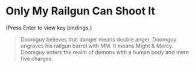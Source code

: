 # Only My Railgun Can Shoot It

(Press Enter to view key bindings.)

> Doomguy believes that danger means double anger. Doomguy engraves his railgun barrel with MM. It means Might & Mercy. Doomguy enters the realm of demons with a human body and mere five charges.
